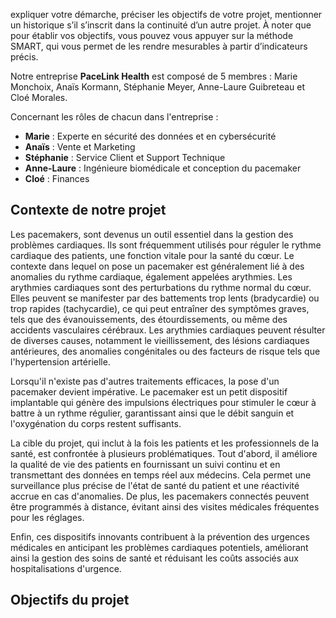
expliquer votre démarche,
préciser les objectifs de votre projet, 
mentionner un historique s’il s’inscrit dans la continuité d’un autre projet.
À noter que pour établir vos objectifs, vous pouvez vous appuyer sur la méthode SMART, qui vous permet de les rendre mesurables à partir d’indicateurs précis.




Notre entreprise **PaceLink Health** est composé de 5 membres : Marie Monchoix, Anaïs Kormann, Stéphanie Meyer, Anne-Laure Guibreteau et Cloé Morales.


Concernant les rôles de chacun dans l'entreprise : 
- **Marie** : Experte en sécurité des données et en cybersécurité 
- **Anaïs** : Vente et Marketing
- **Stéphanie** : Service Client et Support Technique
- **Anne-Laure** : Ingénieure biomédicale et conception du pacemaker
- **Cloé** : Finances


Contexte de notre projet 
-------------------------

Les pacemakers, sont devenus un outil essentiel dans la gestion des problèmes cardiaques. Ils sont fréquemment utilisés pour réguler le rythme cardiaque des patients, une fonction vitale pour la santé du cœur. Le contexte dans lequel on pose un pacemaker est généralement lié à des anomalies du rythme cardiaque, également appelées arythmies.
Les arythmies cardiaques sont des perturbations du rythme normal du cœur. Elles peuvent se manifester par des battements trop lents (bradycardie) ou trop rapides (tachycardie), ce qui peut entraîner des symptômes graves, tels que des évanouissements, des étourdissements, ou même des accidents vasculaires cérébraux. Les arythmies cardiaques peuvent résulter de diverses causes, notamment le vieillissement, des lésions cardiaques antérieures, des anomalies congénitales ou des facteurs de risque tels que l'hypertension artérielle.

Lorsqu'il n'existe pas d'autres traitements efficaces, la pose d'un pacemaker devient impérative. Le pacemaker est un petit dispositif implantable qui génère des impulsions électriques pour stimuler le cœur à battre à un rythme régulier, garantissant ainsi que le débit sanguin et l'oxygénation du corps restent suffisants.



La cible du projet, qui inclut à la fois les patients et les professionnels de la santé, est confrontée à plusieurs problématiques. Tout d'abord, il améliore la qualité de vie des patients en fournissant un suivi continu et en transmettant des données en temps réel aux médecins. Cela permet une surveillance plus précise de l'état de santé du patient et une réactivité accrue en cas d'anomalies. De plus, les pacemakers connectés peuvent être programmés à distance, évitant ainsi des visites médicales fréquentes pour les réglages.

Enfin, ces dispositifs innovants contribuent à la prévention des urgences médicales en anticipant les problèmes cardiaques potentiels, améliorant ainsi la gestion des soins de santé et réduisant les coûts associés aux hospitalisations d'urgence.


Objectifs du projet
--------------------


